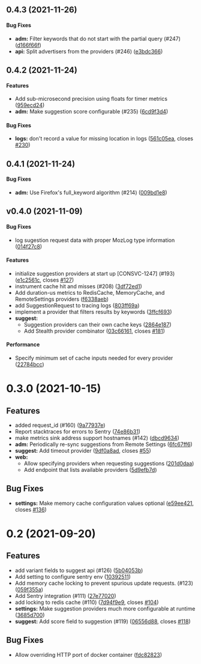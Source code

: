 <a name="0.4.3"></a>
## 0.4.3 (2021-11-26)

#### Bug Fixes

* **adm:**  Filter keywords that do not start with the partial query (#247) ([d166f66f](d166f66f))
* **api:**  Split advertisers from the providers (#246) ([e3bdc366](e3bdc366))

<a name="0.4.2"></a>

## 0.4.2 (2021-11-24)

#### Features

- Add sub-microsecond precision using floats for timer metrics
  ([959ecd24](959ecd24))
- **adm:** Make suggestion score configurable (#235) ([6cd9f3d4](6cd9f3d4))

#### Bug Fixes

- **logs:** don't record a value for missing location in logs
  ([561c05ea](561c05ea), closes [#230](230))

<a name="0.4.1"></a>

## 0.4.1 (2021-11-24)

#### Bug Fixes

- **adm:** Use Firefox's full_keyword algorithm (#214) ([009bd1e8](009bd1e8))

<a name="v0.4.0"></a>

## v0.4.0 (2021-11-09)

#### Bug Fixes

- log sugestion request data with proper MozLog type information
  ([014f27c8](014f27c8))

#### Features

- initialize suggestion providers at start up [CONSVC-1247] (#193)
  ([e1c2561c](e1c2561c), closes [#127](127))
- instrument cache hit and misses (#208) ([3df72ed1](3df72ed1))
- Add duration-us metrics to RedisCache, MemoryCache, and RemoteSettings
  providers ([f6338aeb](f6338aeb))
- add SuggestionRequest to tracing logs ([803ff69a](803ff69a))
- implement a provider that filters results by keywords ([3ffcf693](3ffcf693))
- **suggest:**
  - Suggestion providers can their own cache keys ([2864e187](2864e187))
  - Add Stealth provider combinator ([03c66161](03c66161), closes [#181](181))

#### Performance

- Specify minimum set of cache inputs needed for every provider
  ([22784bcc](22784bcc))

<a name="0.3.0"></a>

# 0.3.0 (2021-10-15)

## Features

- added request_id (#160) ([9a77937e](9a77937e))
- Report stacktraces for errors to Sentry ([74e86b31](74e86b31))
- make metrics sink address support hostnames (#142) ([dbcd9634](dbcd9634))
- **adm:** Periodically re-sync suggestions from Remote Settings
  ([6fc67ff6](6fc67ff6))
- **suggest:** Add timeout provider ([9df0a8ad](9df0a8ad), closes [#55](55))
- **web:**
  - Allow specifying providers when requesting suggestions
    ([201d0daa](201d0daa))
  - Add endpoint that lists available providers ([5d9efb7d](5d9efb7d))

## Bug Fixes

- **settings:** Make memory cache configuration values optional
  ([e59ee421](e59ee421), closes [#136](136))

<a name="0.2"></a>

# 0.2 (2021-09-20)

## Features

- add variant fields to suggest api (#126) ([5b04053b](5b04053b))
- Add setting to configure sentry env ([10392511](10392511))
- Add memory cache locking to prevent spurious update requests. (#123)
  ([059f355a](059f355a))
- Add Sentry integration (#111) ([27e77020](27e77020))
- add locking to redis cache (#110) ([7d94f9e9](7d94f9e9), closes [#104](104))
- **settings:** Make suggestion providers much more configurable at runtime
  ([3685d700](3685d700))
- **suggest:** Add score field to suggestion (#119) ([06556d88](06556d88),
  closes [#118](118))

## Bug Fixes

- Allow overriding HTTP port of docker container ([fdc82823](fdc82823))
